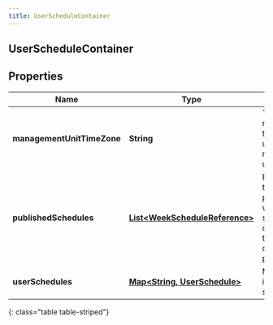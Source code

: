 ```yaml
---
title: UserScheduleContainer
---
```


## UserScheduleContainer

## Properties

| Name                       | Type                                                                                   | Description                                                                                | Notes      |
| -------------------------- | -------------------------------------------------------------------------------------- | ------------------------------------------------------------------------------------------ | ---------- |
| **managementUnitTimeZone** | <!----><!---->**String**<!---->                                                        | The reference time zone used for the management unit                                       | [optional] |
| **publishedSchedules**     | <!----><!---->[**List&lt;WeekScheduleReference&gt;**](WeekScheduleReference.md)<!----> | References to all published week schedules overlapping the start/end date query parameters | [optional] |
| **userSchedules**          | <!----><!---->[**Map&lt;String, UserSchedule&gt;**](UserSchedule.md)<!---->            | Map of user id to user schedule                                                            | [optional] |

{: class="table table-striped"}
